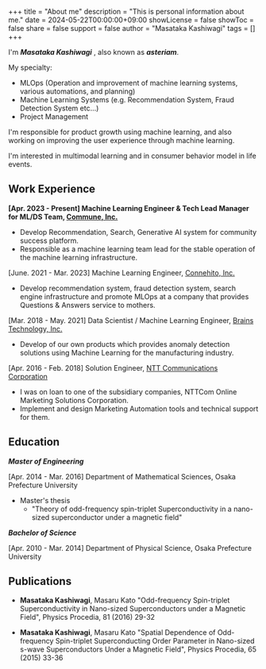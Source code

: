 +++
title = "About me"
description = "This is personal information about me."
date = 2024-05-22T00:00:00+09:00
showLicense = false
showToc = false
share = false
support = false
author = "Masataka Kashiwagi"
tags = []
+++

I'm **_Masataka Kashiwagi_** , also known as **_asteriam_**.

My specialty:

- MLOps (Operation and improvement of machine learning systems, various automations, and planning)
- Machine Learning Systems (e.g. Recommendation System, Fraud Detection System etc...)
- Project Management

I'm responsible for product growth using machine learning, and also working on improving the user experience through machine learning.

I'm interested in multimodal learning and in consumer behavior model in life events.

## **Work Experience**

**[Apr. 2023 - Present] Machine Learning Engineer & Tech Lead Manager for ML/DS Team, [Commune, Inc.](https://commune.co.jp/)**

- Develop Recommendation, Search, Generative AI system for community success platform.
- Responsible as a machine learning team lead for the stable operation of the machine learning infrastructure.

[June. 2021 - Mar. 2023] Machine Learning Engineer, [Connehito, Inc.](https://connehito.com/)

- Develop recommendation system, fraud detection system, search engine infrastructure and promote MLOps at a company that provides Questions & Answers service to mothers.

[Mar. 2018 - May. 2021] Data Scientist / Machine Learning Engineer, [Brains Technology, Inc.](https://www.brains-tech.co.jp/)

- Develop of our own products which provides anomaly detection solutions using Machine Learning for the manufacturing industry.

[Apr. 2016 - Feb. 2018] Solution Engineer, [NTT Communications Corporation](https://www.ntt.com/index.html)

- I was on loan to one of the subsidiary companies, NTTCom Online Marketing Solutions Corporation.
- Implement and design Marketing Automation tools and technical support for them.

## **Education**

**_Master of Engineering_**

[Apr. 2014 - Mar. 2016] Department of Mathematical Sciences, Osaka Prefecture University

- Master's thesis
  - "Theory of odd-frequency spin-triplet Superconductivity in a nano-sized superconductor under a magnetic field"

**_Bachelor of Science_**

[Apr. 2010 - Mar. 2014] Department of Physical Science, Osaka Prefecture University

## **Publications**

- **Masataka Kashiwagi**, Masaru Kato "Odd-frequency Spin-triplet Superconductivity in Nano-sized Superconductors under a Magnetic Field", Physics Procedia, 81 (2016) 29-32

- **Masataka Kashiwagi**, Masaru Kato "Spatial Dependence of Odd-frequency Spin-triplet Superconducting Order Parameter in Nano-sized s-wave Superconductors Under a Magnetic Field", Physics Procedia, 65 (2015) 33-36
